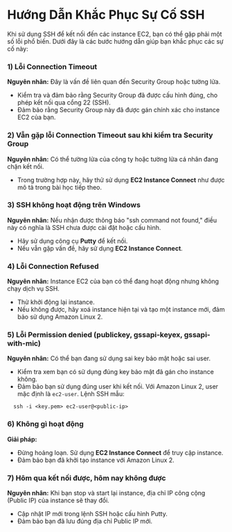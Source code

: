 # Hướng Dẫn Khắc Phục Sự Cố SSH

Khi sử dụng SSH để kết nối đến các instance EC2, bạn có thể gặp phải một số lỗi phổ biến. Dưới đây là các bước hướng dẫn giúp bạn khắc phục các sự cố này:

### 1) Lỗi **Connection Timeout**
**Nguyên nhân:** Đây là vấn đề liên quan đến Security Group hoặc tường lửa.

- Kiểm tra và đảm bảo rằng Security Group đã được cấu hình đúng, cho phép kết nối qua cổng 22 (SSH).
- Đảm bảo rằng Security Group này đã được gán chính xác cho instance EC2 của bạn.

### 2) Vẫn gặp lỗi **Connection Timeout** sau khi kiểm tra Security Group
**Nguyên nhân:** Có thể tường lửa của công ty hoặc tường lửa cá nhân đang chặn kết nối.

- Trong trường hợp này, hãy thử sử dụng **EC2 Instance Connect** như được mô tả trong bài học tiếp theo.

### 3) SSH không hoạt động trên Windows
**Nguyên nhân:** Nếu nhận được thông báo "ssh command not found," điều này có nghĩa là SSH chưa được cài đặt hoặc cấu hình.

- Hãy sử dụng công cụ **Putty** để kết nối.
- Nếu vẫn gặp vấn đề, hãy sử dụng **EC2 Instance Connect**.

### 4) Lỗi **Connection Refused**
**Nguyên nhân:** Instance EC2 của bạn có thể đang hoạt động nhưng không chạy dịch vụ SSH.

- Thử khởi động lại instance.
- Nếu không được, hãy xoá instance hiện tại và tạo một instance mới, đảm bảo sử dụng Amazon Linux 2.

### 5) Lỗi **Permission denied (publickey, gssapi-keyex, gssapi-with-mic)**
**Nguyên nhân:** Có thể bạn đang sử dụng sai key bảo mật hoặc sai user.

- Kiểm tra xem bạn có sử dụng đúng key bảo mật đã gán cho instance không.
- Đảm bảo bạn sử dụng đúng user khi kết nối. Với Amazon Linux 2, user mặc định là `ec2-user`. Lệnh SSH mẫu:
```
  ssh -i <key.pem> ec2-user@<public-ip>
```

### 6) Không gì hoạt động 
**Giải pháp:**

- Đừng hoảng loạn. Sử dụng **EC2 Instance Connect** để truy cập instance.
- Đảm bảo bạn đã khởi tạo instance với Amazon Linux 2.

### 7) Hôm qua kết nối được, hôm nay không được
**Nguyên nhân:** Khi bạn stop và start lại instance, địa chỉ IP công cộng (Public IP) của instance sẽ thay đổi.

- Cập nhật IP mới trong lệnh SSH hoặc cấu hình Putty.
- Đảm bảo bạn đã lưu đúng địa chỉ Public IP mới.

